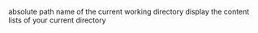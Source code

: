 absolute path name of the current working directory
display the content lists of your current directory
